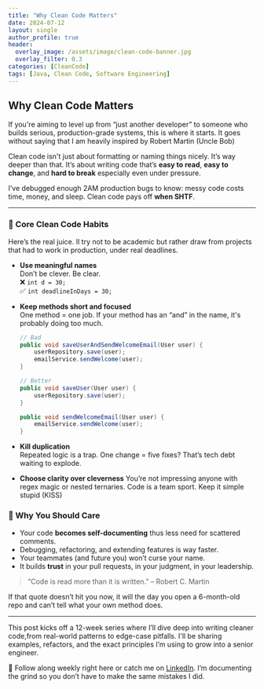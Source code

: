 ```yaml
---
title: "Why Clean Code Matters"
date: 2024-07-12
layout: single
author_profile: true
header:
  overlay_image: /assets/image/clean-code-banner.jpg
  overlay_filter: 0.3
categories: [CleanCode]
tags: [Java, Clean Code, Software Engineering]
---
```


## Why Clean Code Matters

If you're aiming to level up from “just another developer” to someone who builds serious, production-grade systems, this is where it starts. It goes without saying that I am heavily inspired by Robert Martin (Uncle Bob)

Clean code isn't just about formatting or naming things nicely. It’s way deeper than that. It’s about writing code that’s **easy to read**, **easy to change**, and **hard to break** especially even under pressure.

I’ve debugged enough 2AM production bugs to know: messy code costs time, money, and sleep. Clean code pays off **when SHTF**.

---

### 🔑 Core Clean Code Habits

Here’s the real juice. Il try not to be academic but rather draw from projects that had to work in production, under real deadlines.

- **Use meaningful names**  
  Don’t be clever. Be clear.  
  ❌ `int d = 30;`  
  ✅ `int deadlineInDays = 30;`

- **Keep methods short and focused**  
  One method = one job. If your method has an “and” in the name, it's probably doing too much.

  ```java
  // Bad
  public void saveUserAndSendWelcomeEmail(User user) {
      userRepository.save(user);
      emailService.sendWelcome(user);
  }

  // Better
  public void saveUser(User user) {
      userRepository.save(user);
  }

  public void sendWelcomeEmail(User user) {
      emailService.sendWelcome(user);
  }

- **Kill duplication**  
Repeated logic is a trap. One change = five fixes? That’s tech debt waiting to explode.


- **Choose clarity over cleverness**
You’re not impressing anyone with regex magic or nested ternaries. Code is a team sport. Keep it simple stupid (KISS)

### 🧠 Why You Should Care

- Your code **becomes self-documenting** thus less need for scattered comments.
- Debugging, refactoring, and extending features is way faster.
- Your teammates (and future you) won’t curse your name.
- It builds **trust** in your pull requests, in your judgment, in your leadership.

> “Code is read more than it is written.” – Robert C. Martin

If that quote doesn’t hit you now, it will the day you open a 6-month-old repo and can’t tell what your own method does.

---

This post kicks off a 12-week series where I’ll dive deep into writing cleaner code,from real-world patterns to edge-case pitfalls. I'll be sharing examples, refactors, and the exact principles I’m using to grow into a senior engineer.

📌 Follow along weekly right here or catch me on [LinkedIn](https://www.linkedin.com/in/maverikpunungwe/). I’m documenting the grind so you don’t have to make the same mistakes I did.